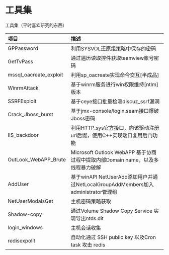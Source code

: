 # 工具集
工具集（平时喜欢研究的东西）


| 项目 | 描述 |
| :-- | :-- |
| GPPassword | 利用SYSVOL还原组策略中保存的密码 |
| GetTvPass | 通过遍历读取控件获取teamview账号密码 |
| mssql_oacreate_exploit | 利用sp_oacreate实现命令交互[半成品]  |
| WinrmAttack | 基于winrm服务进行win权限维持[ntlm]版本 |
| SSRFExploit | 基于ceye接口批量检测discuz_ssrf漏洞 |
| Crack_Jboss_burst | 基于jmx-console/login.seam接口爆破Jboss密码 |
| IIS_backdoor | 利用HTTP.sys官方接口，向该驱动注册url后缀，使用C++实现端口复用后门功能 |
| OutLook_WebAPP_Brute | Microsoft Outlook WebAPP  基于协商过程中提取内部Domain name，以及多线程暴力破解 |
| AddUser | 基于winAPI NetUserAdd添加用户并通过NetLocalGroupAddMembers加入administrator管理组 |
| NetUserModalsGet| 主机密码策略获取|
| Shadow-copy| 通过Volume Shadow Copy Service 实现导出ntds.dit |
| login_windows | 主机会话收集  |
| redisexpolit | 自动化通过 SSH public key 以及Cron task 攻击 redis  |
